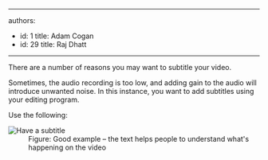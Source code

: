 

---
authors:
  - id: 1
    title: Adam Cogan
  - id: 29
    title: Raj Dhatt
---




<span class='intro'> <p>There are a number of reasons you may want to subtitle your video.</p><p>Sometimes, the audio recording is too low, and adding gain to the audio will introduce unwanted noise. In this instance, you want to add subtitles using your editing program.</p> </span>

<p>​​Use the following&#58;</p><dl class="goodImage"><dt><img src="/DesignandPresentation/RulesToBetterVideoRecording/PublishingImages/subtitle.jpg" alt="Have a subtitle" /></dt><dd>Figure&#58; Good example – the text helps people to understand what's happening on the video</dd></dl>


